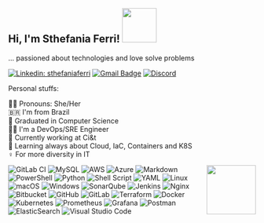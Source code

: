 <h2> Hi, I'm Sthefania Ferri! <img src="https://media4.giphy.com/media/v1.Y2lkPTc5MGI3NjExZTV5cmI2c29kc2NiemYwNG1tZ3A1N2I3a3o1MGxjZDJ3eWR5eThlaSZlcD12MV9pbnRlcm5hbF9naWZfYnlfaWQmY3Q9cw/9DwPWNPGkoD9WAvtsk/giphy.gif" width="70"></h2>

... passioned about technologies and love solve problems 

[![Linkedin: sthefaniaferri](https://img.shields.io/badge/-sthefaniaferri-blue?style=flat-square&logo=Linkedin&logoColor=white&link=https://www.linkedin.com/in/sthefaniaferri/)](https://www.linkedin.com/in/sthefaniaferri/)
[![Gmail Badge](https://img.shields.io/badge/-stheferri@gmail.com-c14438?style=flat-square&logo=Gmail&logoColor=white&link=mailto:stheferri@gmail.com)](mailto:stheferri@gmail.com)
[![Discord](https://img.shields.io/badge/-cookietail-7289DA?style=flat-square&logo=discord&logoColor=white&link=https://discord.com)](https://discord.com)


Personal stuffs:

🙇‍♀️ Pronouns: She/Her \
🇧🇷  I'm from Brazil \
🏁 Graduated in Computer Science \
👩‍💻 I'm a DevOps/SRE Engineer \
💼 Currently working at Ci&t \
🌱 Learning always about Cloud, IaC, Containers and K8S \
♀️  For more diversity in IT

<img src="https://media0.giphy.com/media/v1.Y2lkPTc5MGI3NjExenFycTczMmhzcjQ4ZnR5eHZ6djU4YzE2Mnd5OHJiaDJwcDFyOHJhayZlcD12MV9pbnRlcm5hbF9naWZfYnlfaWQmY3Q9cw/yfhQJaWL2UVrbC2VEV/giphy.gif" width="100" align="right"></h2>


![GitLab CI](https://img.shields.io/badge/gitlab%20ci-%23181717.svg?style=flat-square&logo=gitlab&logoColor=white)
![MySQL](https://img.shields.io/badge/mysql-4479A1.svg?style=flat-square&logo=mysql&logoColor=white)
![AWS](https://img.shields.io/badge/AWS-%23FF9900.svg?style=flat-square&logo=amazon-aws&logoColor=white)
![Azure](https://img.shields.io/badge/azure-%230072C6.svg?style=flat-square&logo=microsoftazure&logoColor=white)
![Markdown](https://img.shields.io/badge/markdown-%23000000.svg?style=flat-square&logo=markdown&logoColor=white)
![PowerShell](https://img.shields.io/badge/PowerShell-%235391FE.svg?style=flat-square&logo=powershell&logoColor=white)
![Python](https://img.shields.io/badge/python-3670A0?style=flat-square&logo=python&logoColor=ffdd54)
![Shell Script](https://img.shields.io/badge/shell_script-%23121011.svg?style=flat-square&logo=gnu-bash&logoColor=white)
![YAML](https://img.shields.io/badge/yaml-%23ffffff.svg?style=flat-square&logo=yaml&logoColor=151515)
![Linux](https://img.shields.io/badge/Linux-FCC624?style=flat-square&logo=linux&logoColor=black)
![macOS](https://img.shields.io/badge/mac%20os-000000?style=flat-square&logo=macos&logoColor=F0F0F0)
![Windows](https://img.shields.io/badge/Windows-0078D6?style=flat-square&logo=windows&logoColor=white)
![SonarQube](https://img.shields.io/badge/SonarQube-black?style=flat-square&logo=sonarqube&logoColor=4E9BCD)
![Jenkins](https://img.shields.io/badge/jenkins-%232C5263.svg?style=flat-square&logo=jenkins&logoColor=white)
![Nginx](https://img.shields.io/badge/nginx-%23009639.svg?style=flat-square&logo=nginx&logoColor=white)
![Bitbucket](https://img.shields.io/badge/bitbucket-%230047B3.svg?style=flat-square&logo=bitbucket&logoColor=white)
![GitHub](https://img.shields.io/badge/github-%23121011.svg?style=flat-square&logo=github&logoColor=white)
![GitLab](https://img.shields.io/badge/gitlab-%23181717.svg?style=flat-square&logo=gitlab&logoColor=white)
![Terraform](https://img.shields.io/badge/terraform-%235835CC.svg?style=flat-square&logo=terraform&logoColor=white)
![Docker](https://img.shields.io/badge/docker-%230db7ed.svg?style=flat-square&logo=docker&logoColor=white)
![Kubernetes](https://img.shields.io/badge/kubernetes-%23326ce5.svg?style=flat-square&logo=kubernetes&logoColor=white)
![Prometheus](https://img.shields.io/badge/Prometheus-E6522C?style=flat-square&logo=Prometheus&logoColor=white)
![Grafana](https://img.shields.io/badge/grafana-%23F46800.svg?style=flat-square&logo=grafana&logoColor=white)
![Postman](https://img.shields.io/badge/Postman-FF6C37?style=flat-square&logo=postman&logoColor=white)
![ElasticSearch](https://img.shields.io/badge/-ElasticSearch-005571?style=flat-square&logo=elasticsearch)
![Visual Studio Code](https://img.shields.io/badge/Visual%20Studio%20Code-0078d7.svg?style=flat-square&logo=visual-studio-code&logoColor=white)




